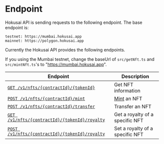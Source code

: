 # Endpoint
Hokusai API is sending requests to the following endpoint. The base endpoint is:
```
testnet: https://mumbai.hokusai.app  
mainnet: https://polygon.hokusai.app  
```

Currently the Hokusai API provides the following endpoints.

If you using the Mumbai testnet, change the baseUrl of `src/getNft.ts` and `src/mintNft.ts`'s to "https://mumbai.hokusai.app".


|Endpoint|Description|
|--|--|
|[`GET /v1/nfts/{contractId}/{tokenId}`](../swagger.yaml#get-information-of-the-nft)|Get NFT information|
|[`POST /v1/nfts/{contractId}/mint`](../swagger.yaml#)|[Mint](glosarry.md#Mint) an NFT|
|[`POST /v1/nfts/{contractId}/transfer`](../swagger.yaml#transfer-a-nft-with-meta-transaction)|Transfer an NFT|
|[`GET /v1/nfts/{contractId}/{tokenId}/royalty`](../swagger.yaml#get-royalty-of-the-nft)|Get a royalty of a specific NFT|
|[`POST /v1/nfts/{contractId}/{tokenId}/royalty`](../swagger.yaml#set-royalty-to-the-nft)|Set a royalty of a specific NFT|